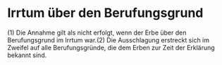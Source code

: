 # Irrtum über den Berufungsgrund

(1) Die Annahme gilt als nicht erfolgt, wenn der Erbe über den Berufungsgrund im Irrtum war.(2) Die Ausschlagung erstreckt sich im Zweifel auf alle Berufungsgründe, die dem Erben zur Zeit der Erklärung bekannt sind. 

